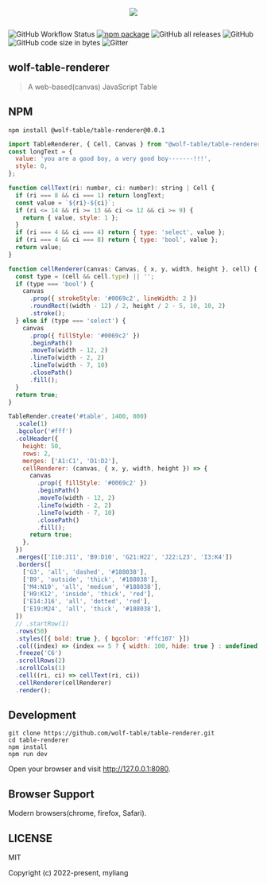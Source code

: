 <div style="text-align: center; padding: 1em;">
  <a href="https://github.com/wolf-table/table-renderer">
    <img src="https://raw.githubusercontent.com/wolf-table/table-renderer/main/logo.svg"/>
  </a>
</div>

![GitHub Workflow Status](https://img.shields.io/github/actions/workflow/status/wolf-table/table-render/npm-publish-github-packages.yml)
[![npm package](https://img.shields.io/npm/v/@wolf-table/table-renderer.svg)](https://www.npmjs.org/package/@wolf-table/table-renderer)
![GitHub all releases](https://img.shields.io/github/downloads/wolf-table/table-renderer/total)
![GitHub](https://img.shields.io/github/license/wolf-table/table-renderer)
![GitHub code size in bytes](https://img.shields.io/github/languages/code-size/wolf-table/table-renderer)
![Gitter](https://img.shields.io/gitter/room/wolf-table/table-renderer)

## wolf-table-renderer
> A web-based(canvas) JavaScript Table

## NPM
```shell
npm install @wolf-table/table-renderer@0.0.1
```
```javascript
import TableRenderer, { Cell, Canvas } from "@wolf-table/table-renderer";
const longText = {
  value: 'you are a good boy, a very good boy-------!!!',
  style: 0,
};

function cellText(ri: number, ci: number): string | Cell {
  if (ri === 8 && ci === 1) return longText;
  const value = `${ri}-${ci}`;
  if (ri <= 14 && ri >= 13 && ci <= 12 && ci >= 9) {
    return { value, style: 1 };
  }
  if (ri === 4 && ci === 4) return { type: 'select', value };
  if (ri === 4 && ci === 8) return { type: 'bool', value };
  return value;
}

function cellRenderer(canvas: Canvas, { x, y, width, height }, cell) {
  const type = (cell && cell.type) || '';
  if (type === 'bool') {
    canvas
      .prop({ strokeStyle: '#0069c2', lineWidth: 2 })
      .roundRect((width - 12) / 2, height / 2 - 5, 10, 10, 2)
      .stroke();
  } else if (type === 'select') {
    canvas
      .prop({ fillStyle: '#0069c2' })
      .beginPath()
      .moveTo(width - 12, 2)
      .lineTo(width - 2, 2)
      .lineTo(width - 7, 10)
      .closePath()
      .fill();
  }
  return true;
}

TableRender.create('#table', 1400, 800)
  .scale(1)
  .bgcolor('#fff')
  .colHeader({
    height: 50,
    rows: 2,
    merges: ['A1:C1', 'D1:D2'],
    cellRenderer: (canvas, { x, y, width, height }) => {
      canvas
        .prop({ fillStyle: '#0069c2' })
        .beginPath()
        .moveTo(width - 12, 2)
        .lineTo(width - 2, 2)
        .lineTo(width - 7, 10)
        .closePath()
        .fill();
      return true;
    },
  })
  .merges(['I10:J11', 'B9:D10', 'G21:H22', 'J22:L23', 'I3:K4'])
  .borders([
    ['G3', 'all', 'dashed', '#188038'],
    ['B9', 'outside', 'thick', '#188038'],
    ['M4:N10', 'all', 'medium', '#188038'],
    ['H9:K12', 'inside', 'thick', 'red'],
    ['E14:J16', 'all', 'dotted', 'red'],
    ['E19:M24', 'all', 'thick', '#188038'],
  ])
  // .startRow(1)
  .rows(50)
  .styles([{ bold: true }, { bgcolor: '#ffc107' }])
  .col((index) => (index == 5 ? { width: 100, hide: true } : undefined))
  .freeze('C6')
  .scrollRows(2)
  .scrollCols(1)
  .cell((ri, ci) => cellText(ri, ci))
  .cellRenderer(cellRenderer)
  .render();
```

## Development

```shell
git clone https://github.com/wolf-table/table-renderer.git
cd table-renderer
npm install
npm run dev
```

Open your browser and visit http://127.0.0.1:8080.

## Browser Support

Modern browsers(chrome, firefox, Safari).

## LICENSE

MIT

Copyright (c) 2022-present, myliang